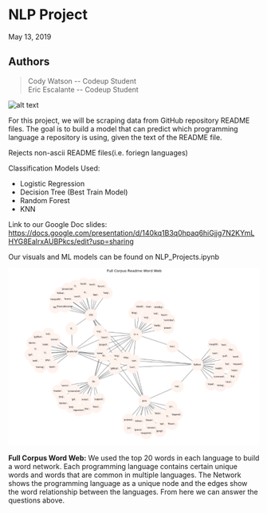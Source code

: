 # NLP Project

May 13, 2019

## Authors
> Cody Watson -- Codeup Student  
> Eric Escalante -- Codeup Student  

![alt text][logo1]

[logo1]: https://media.giphy.com/media/TFNLyTG6CS8OwMCods/giphy.gif "Word Clouds"

For this project, we will be scraping data from GitHub repository README files. The goal is to build a model that can predict which programming language a repository is using, given the text of the README file.

Rejects non-ascii README files(i.e. foriegn languages)

Classification Models Used:
- Logistic Regression
- Decision Tree (Best Train Model)
- Random Forest
- KNN

Link to our Google Doc slides:
https://docs.google.com/presentation/d/140kq1B3q0hpaq6hiGjjg7N2KYmLHYG8EalrxAUBPkcs/edit?usp=sharing

Our visuals and ML models can be found on NLP_Projects.ipynb

![alt text][logo]

[logo]: https://github.com/nlp-101/github_nlp/blob/master/images/Screen%20Shot%202019-05-13%20at%2011.58.39%20AM.png "Full Corpus Word Web"

**Full Corpus Word Web:** We used the top 20 words in each language to build a word network. Each programming language contains certain unique words and words that are common in multiple languages. The Network shows the programming language as a unique node and the edges show the word relationship between the languages. From here we can answer the questions above.
